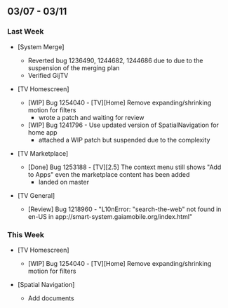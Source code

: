 ## 03/07 - 03/11 ##

### Last Week ###

* [System Merge]
    - Reverted bug 1236490, 1244682, 1244686 due to due to the suspension of the merging plan
    - Verified GijTV

* [TV Homescreen]
    - [WIP] Bug 1254040 - [TV][Home] Remove expanding/shrinking motion for filters
        - wrote a patch and waiting for review
    - [WIP] Bug 1241796 - Use updated version of SpatialNavigation for home app
        - attached a WIP patch but suspended due to the complexity

* [TV Marketplace]
    - [Done] Bug 1253188 - [TV][2.5] The context menu still shows "Add to Apps" even the marketplace content has been added
        - landed on master

* [TV General]
    - [Review] Bug 1218960 - "L10nError: "search-the-web" not found in en-US in app://smart-system.gaiamobile.org/index.html"

### This Week ###

* [TV Homescreen]
    - [WIP] Bug 1254040 - [TV][Home] Remove expanding/shrinking motion for filters

* [Spatial Navigation]
    - Add documents
